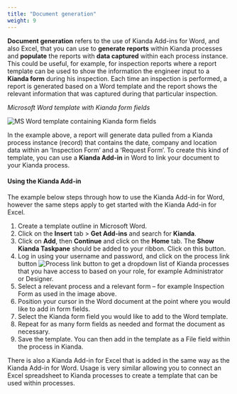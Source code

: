 ```yaml
---
title: "Document generation"
weight: 9
---
```


**Document generation** refers to the use of Kianda Add-ins for Word, and also Excel, that you can use to **generate reports** within Kianda processes and **populate** the reports with **data captured** within each process instance. This could be useful, for example, for inspection reports where a report template can be used to show the information the engineer input to a **Kianda form** during his inspection. Each time an inspection is performed, a report is generated based on a Word template and the report shows the relevant information that was captured during that particular inspection.

*Microsoft Word template with Kianda form fields*

![MS Word template containing Kianda form fields](https://academy.kianda.com/wp-content/uploads/2022/04/word-template.gif)

In the example above, a report will generate data pulled from a Kianda process instance (record) that contains the date, company and location data within an ‘Inspection Form’ and a ‘Request Form’. To create this kind of template, you can use a **Kianda Add-in** in Word to link your document to your Kianda process.

#### Using the Kianda Add-in

The example below steps through how to use the Kianda Add-in for Word, however the same steps apply to get started with the Kianda Add-in for Excel.

1. Create a template outline in Microsoft Word.
2. Click on the **Insert** tab > **Get Add-ins** and search for **Kianda**.
3. Click on **Add**, then **Continue** and click on the **Home** tab. The **Show Kianda Taskpane** should be added to your ribbon. Click on this button.
4. Log in using your username and password, and click on the process link button ![Process link button](https://academy.kianda.com/wp-content/uploads/2022/02/process-link-button.gif) to get a dropdown list of Kianda processes that you have access to based on your role, for example Administrator or Designer.
5. Select a relevant process and a relevant form – for example Inspection Form as used in the image above.
6. Position your cursor in the Word document at the point where you would like to add in form fields.
7. Select the Kianda form field you would like to add to the Word template.
8. Repeat for as many form fields as needed and format the document as necessary.
9. Save the template. You can then add in the template as a File field within the process in Kianda.

There is also a Kianda Add-in for Excel that is added in the same way as the Kianda Add-in for Word. Usage is very similar allowing you to connect an Excel spreadsheet to Kianda processes to create a template that can be used within processes.

